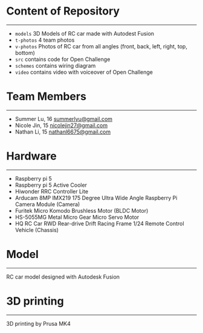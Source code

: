 # Content of Repository
---
- `models` 3D Models of RC car made with Autodest Fusion
- `t-photos` 4 team photos
- `v-photos` Photos of RC car from all angles (front, back, left, right, top, bottom)
- `src` contains code for Open Challenge
- `schemes` contains wiring diagram
- `video` contains video with voiceover of Open Challenge 

# Team Members
---
- Summer Lu, 16 summerlyu@gmail.com
- Nicole Jin, 15 nicolejin27@gmail.com
- Nathan Li, 15 nathanl6675@gmail.com



# Hardware
---
- Raspberry pi 5
- Raspberry pi 5 Active Cooler
- Hiwonder RRC Controller Lite
- Arducam 8MP IMX219 175 Degree Ultra Wide Angle Raspberry Pi Camera Module (Camera)
- Furitek Micro Komodo Brushless Motor (BLDC Motor)
- HS-5055MG Metal Micro Gear Micro Servo Motor
- HQ RC Car RWD Rear-drive Drift Racing Frame 1/24 Remote Control Vehicle (Chassis)

# Model
---
  RC car model designed with Autodesk Fusion

# 3D printing
---
  3D printing by Prusa MK4

